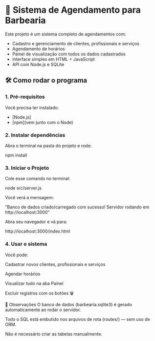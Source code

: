 # 💈 Sistema de Agendamento para Barbearia

Este projeto é um sistema completo de agendamentos com:

- Cadastro e gerenciamento de clientes, profissionais e serviços
- Agendamento de horários
- Painel de visualização com todos os dados cadastrados
- Interface simples em HTML + JavaScript
- API com Node.js e SQLite



## 🛠️ Como rodar o programa

### 1. Pré-requisitos

Você precisa ter instalado:

- [Node.js]
- [npm](vem junto com o Node)


### 2. Instalar dependências

Abra o terminal na pasta do projeto e rode:

npm install

### 3. Iniciar o Projeto

Cole esse comando no terminal:

node src/server.js

Você verá a mensagem:

"Banco de dados criado/carregado com sucesso!
Servidor rodando em http://localhost:3000"

Abra seu navegador e vá para:

http://localhost:3000/index.html

### 4. Usar o sistema

Você pode:

Cadastrar novos clientes, profissionais e serviços

Agendar horários

Visualizar tudo na aba Painel

Excluir registros com os botões 🗑️


🧠 Observações
O banco de dados (barbearia.sqlite3) é gerado automaticamente ao rodar o servidor.

Todo o SQL está embutido nos arquivos de rota (routes/) — sem uso de ORM.

Não é necessário criar as tabelas manualmente.


